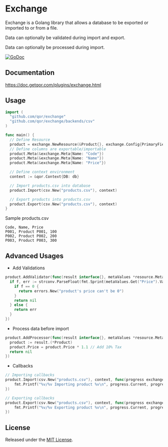 # Exchange

Exchange is a Golang library that allows a database to be exported or imported to or from a file.

Data can optionally be validated during import and export.

Data can optionally be processed during import.

[![GoDoc](https://godoc.org/github.com/qor/exchange?status.svg)](https://godoc.org/github.com/qor/exchange)

## Documentation

<https://doc.getqor.com/plugins/exchange.html>

## Usage

```go
import (
  "github.com/qor/exchange"
  "github.com/qor/exchange/backends/csv"
)

func main() {
  // Define Resource
  product = exchange.NewResource(&Product{}, exchange.Config{PrimaryField: "Code"})
  // Define columns are exportable/importable
  product.Meta(&exchange.Meta{Name: "Code"})
  product.Meta(&exchange.Meta{Name: "Name"})
  product.Meta(&exchange.Meta{Name: "Price"})

  // Define context environment
  context := &qor.Context{DB: db}

  // Import products.csv into database
  product.Import(csv.New("products.csv"), context)

  // Export products into products.csv
  product.Export(csv.New("products.csv"), context)
}
```

Sample products.csv

```csv
Code, Name, Price
P001, Product P001, 100
P002, Product P002, 200
P003, Product P003, 300
```

## Advanced Usages

* Add Validations

```go
product.AddValidator(func(result interface{}, metaValues *resource.MetaValues, context *qor.Context) error {
  if f, err := strconv.ParseFloat(fmt.Sprint(metaValues.Get("Price").Value), 64); err == nil {
    if f == 0 {
      return errors.New("product's price can't be 0")
    }
    return nil
  } else {
    return err
  }
})
```

* Process data before import

```go
product.AddProcessor(func(result interface{}, metaValues *resource.MetaValues, context *qor.Context) error {
  product := result.(*Product)
  product.Price = product.Price * 1.1 // Add 10% Tax
  return nil
})
```

* Callbacks

```go
// Importing callbacks
product.Import(csv.New("products.csv"), context, func(progress exchange.Progress) error {
    fmt.Printf("%v/%v Importing product %v\n", progress.Current, progress.Total, progress.Value.(*Product).Code))
})

// Exporting callbacks
product.Export(csv.New("products.csv"), context, func(progress exchange.Progress) error {
    fmt.Printf("%v/%v Exporting product %v\n", progress.Current, progress.Total, progress.Value.(*Product).Code))
})
```

## License

Released under the [MIT License](http://opensource.org/licenses/MIT).
